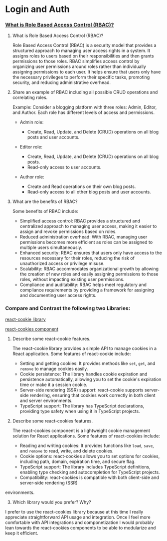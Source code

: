 # Login and Auth

### [What is Role Based Access Control (RBAC)?](https://digitalguardian.com/blog/what-role-based-access-control-rbac-examples-benefits-and-more)

1. What is Role Based Access Control (RBAC)?

   Role Based Access Control (RBAC) is a security model that provides a structured approach to managing user access rights in a system. It assigns roles to users based on their responsibilities and then grants permissions to those roles. RBAC simplifies access control by organizing user permissions around roles rather than individually assigning permissions to each user. It helps ensure that users only have the necessary privileges to perform their specific tasks, promoting security, and reducing administrative overhead.

2. Share an example of RBAC including all possible CRUD operations and correlating roles.

   Example: Consider a blogging platform with three roles: Admin, Editor, and Author. Each role has different levels of access and permissions.
   
   - Admin role:
     - Create, Read, Update, and Delete (CRUD) operations on all blog posts and user accounts.
   
   - Editor role:
     - Create, Read, Update, and Delete (CRUD) operations on all blog posts.
     - Read-only access to user accounts.
   
   - Author role:
     - Create and Read operations on their own blog posts.
     - Read-only access to all other blog posts and user accounts.

3. What are the benefits of RBAC?

   Some benefits of RBAC include:
   - Simplified access control: RBAC provides a structured and centralized approach to managing user access, making it easier to assign and revoke permissions based on roles.
   - Reduced administration overhead: With RBAC, managing user permissions becomes more efficient as roles can be assigned to multiple users simultaneously.
   - Enhanced security: RBAC ensures that users only have access to the resources necessary for their roles, reducing the risk of unauthorized access or privilege misuse.
   - Scalability: RBAC accommodates organizational growth by allowing the creation of new roles and easily assigning permissions to those roles, without impacting existing user permissions.
   - Compliance and auditability: RBAC helps meet regulatory and compliance requirements by providing a framework for assigning and documenting user access rights.

### Compare and Contrast the following two Libraries:

[react-cookie library](https://www.npmjs.com/package/react-cookie)

[react-cookies component](https://www.npmjs.com/package/react-cookies)

1. Describe some react-cookie features.

   The react-cookie library provides a simple API to manage cookies in a React application. Some features of react-cookie include:
   - Setting and getting cookies: It provides methods like `set`, `get`, and `remove` to manage cookies easily.
   - Cookie persistence: The library handles cookie expiration and persistence automatically, allowing you to set the cookie's expiration time or make it a session cookie.
   - Server-side rendering (SSR) support: react-cookie supports server-side rendering, ensuring that cookies work correctly in both client and server environments.
   - TypeScript support: The library has TypeScript declarations, providing type safety when using it in TypeScript projects.
   
2. Describe some react-cookies features.

   The react-cookies component is a lightweight cookie management solution for React applications. Some features of react-cookies include:
   - Reading and writing cookies: It provides functions like `load`, `save`, and `remove` to read, write, and delete cookies.
   - Cookie options: react-cookies allows you to set options for cookies, including path, domain, expiration time, and secure flag.
   - TypeScript support: The library includes TypeScript definitions, enabling type checking and autocompletion for TypeScript projects.
   - Compatibility: react-cookies is compatible with both client-side and server-side rendering (SSR)

 environments.
   
3. Which library would you prefer? Why?
  
  I prefer to use the react-cookies library because at this time I really appreciate straightforward API usage and integration. Once I feel more comfortable with API integrations and componetization I would probably lean towards the react-cookies components to be able to modularize and keep it efficient.
